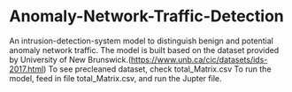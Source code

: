 # Anomaly-Network-Traffic-Detection
An intrusion-detection-system model to distinguish benign and potential anomaly network traffic.
The model is built based on the dataset provided by University of New Brunswick.(https://www.unb.ca/cic/datasets/ids-2017.html)
To see precleaned dataset, check total_Matrix.csv
To run the model, feed in file total_Matrix.csv, and run the Jupter file.

